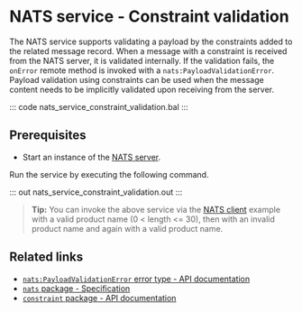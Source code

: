 # NATS service - Constraint validation

The NATS service supports validating a payload by the constraints added to the related message record. When a message with a constraint is received from the NATS server, it is validated internally. If the validation fails, the `onError` remote method is invoked with a `nats:PayloadValidationError`. Payload validation using constraints can be used when the message content needs to be implicitly validated upon receiving from the server.

::: code nats_service_constraint_validation.bal :::

## Prerequisites
- Start an instance of the [NATS server](https://docs.nats.io/nats-concepts/what-is-nats/walkthrough_setup).

Run the service by executing the following command.

::: out nats_service_constraint_validation.out :::

>**Tip:** You can invoke the above service via the [NATS client](/learn/by-example/nats-basic-pub/) example with a valid product name (0 < length <= 30), then with an invalid product name and again with a valid product name.

## Related links
- [`nats:PayloadValidationError` error type - API documentation](https://lib.ballerina.io/ballerinax/nats/latest/errors#PayloadValidationError)
- [`nats` package - Specification](https://github.com/ballerina-platform/module-ballerinax-nats/blob/master/docs/spec/spec.md)
- [`constraint` package - API documentation](https://lib.ballerina.io/ballerina/constraint/latest)
